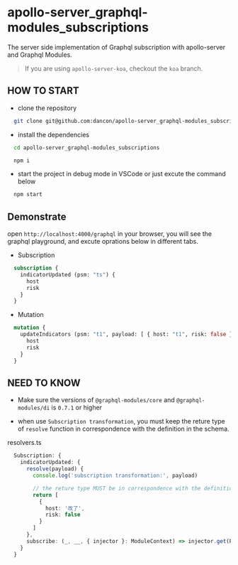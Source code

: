 # apollo-server_graphql-modules_subscriptions

The server side implementation of Graphql subscription with apollo-server and Graphql Modules.

> If you are using `apollo-server-koa`, checkout the `koa` branch.

## HOW TO START

- clone the repository

```bash
  git clone git@github.com:dancon/apollo-server_graphql-modules_subscriptions.git
```

- install the dependencies

```bash
  cd apollo-server_graphql-modules_subscriptions

  npm i
```

- start the project in debug mode in VSCode or just excute the command below

```bash
  npm start
```

## Demonstrate

open `http://localhost:4000/graphql` in your browser, you will see the graphql playground, and excute oprations below in different tabs.

- Subscription

```graphql
  subscription {
    indicatorUpdated (psm: "ts") {
      host
      risk
    }
  }
```

- Mutation

```graphql
  mutation {
    updateIndicators (psm: "t1", payload: [ { host: "t1", risk: false } ]) {
      host
      risk
    }
  }
````

## NEED TO KNOW

- Make sure the versions of `@graphql-modules/core` and `@graphql-modules/di` is `0.7.1` or higher

- when use `Subscription transformation`, you must keep the reture type of `resolve` function in correspondence with the definition in the schema.

resolvers.ts

```typescript
  Subscription: {
    indicatorUpdated: {
      resolve(payload) {
        console.log('subscription transformation:', payload)

        // the reture type MUST be in correspondence with the definition in the schema.
        return [
          {
            host: '改了',
            risk: false
          }
        ]
      },
      subscribe: (_, __, { injector }: ModuleContext) => injector.get(PubSub).asyncIterator(['indicatorUpdated'])
    }
  }
```
